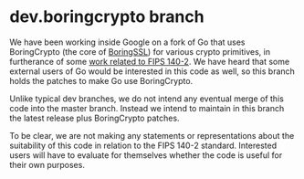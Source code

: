 # dev.boringcrypto branch

We have been working inside Google on a fork of Go that uses
BoringCrypto (the core of [BoringSSL][]) for various crypto
primitives, in furtherance of some [work related to FIPS 140-2][3318].
We have heard that some external users of Go would be interested in
this code as well, so this branch holds the patches to make Go use
BoringCrypto.

[BoringSSL]: https://boringssl.googlesource.com/boringssl/
[3318]: https://csrc.nist.gov/CSRC/media/projects/cryptographic-module-validation-program/documents/security-policies/140sp3318.pdf

Unlike typical dev branches, we do not intend any eventual merge of
this code into the master branch. Instead we intend to maintain in
this branch the latest release plus BoringCrypto patches.

To be clear, we are not making any statements or representations about
the suitability of this code in relation to the FIPS 140-2 standard.
Interested users will have to evaluate for themselves whether the code
is useful for their own purposes.
